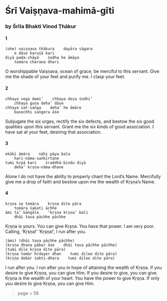 # Śrī Vaiṣṇava-mahimā-gīti

### by Śrīla Bhakti Vinod Ṭhākur

#### 1

    (ohe) vaiṣṇava ṭhākura    dayāra sāgara
        e dāse karuṇā kari
    diyā pada-chāyā    śodha he āmāya
        tomāra charaṇa dhari

O worshippable Vaiṣṇava, ocean of grace, be merciful to this servant. Give me the shade of your feet and purify me. I clasp your feet.

#### 2

    chhaya vega dami’    chhaya doṣa śodhi’
        chhaya guṇa deha’ dāse
    chhaya sat-saṅga    deha’ he āmāre
        basechhi saṅgera āśe

Subjugate the six urges, rectify the six defects, and bestow the six good qualities upon this servant. Grant me the six kinds of good association. I have sat at your feet, desiring that association.

#### 3

    ekākī āmāra    nāhi pāya bala
        hari-nāma-saṅkīrtane
    tumi kṛpā kari    śraddhā-bindu diyā
        deha’ kṛṣṇa-nāma-dhane

Alone I do not have the ability to properly chant the Lord’s Name. Mercifully give me a drop of faith and bestow upon me the wealth of Kṛṣṇa’s Name.

#### 4

    kṛṣṇa se tomāra    kṛṣṇa dite pāra
        tomāra śakati āchhe
    āmi ta’ kāṅgāla    ‘kṛṣṇa kṛṣṇa’ bali
        dhāi tava pāchhe pāchhe

Kṛṣṇa is yours. You can give Kṛṣṇa. You have that power. I am very poor. Calling, ‘Kṛṣṇa!’ ‘Kṛṣṇa!’, I run after you.

    (āmi) (dhāi tava pāchhe pāchhe)
    (kṛṣṇa dhana pābar āśe    dhāi tava pāchhe pāchhe)
    (tumi dile kṛṣṇa dite pāra)
    (kṛṣṇa tomār hṛdayer dhan    tumi dileo dite pāra)
    (kṛṣṇa debār śakti-dhara    tumi dileo dite pāra)

I run after you. I run after you in hope of attaining the wealth of Kṛṣṇa. If you desire to give Kṛṣṇa, you can give Him. If you desire to give, you can give. Kṛṣṇa is the wealth of your heart. You have the power to give Kṛṣṇa. If only you desire to give Kṛṣṇa, you can give Him.


> page = 58
